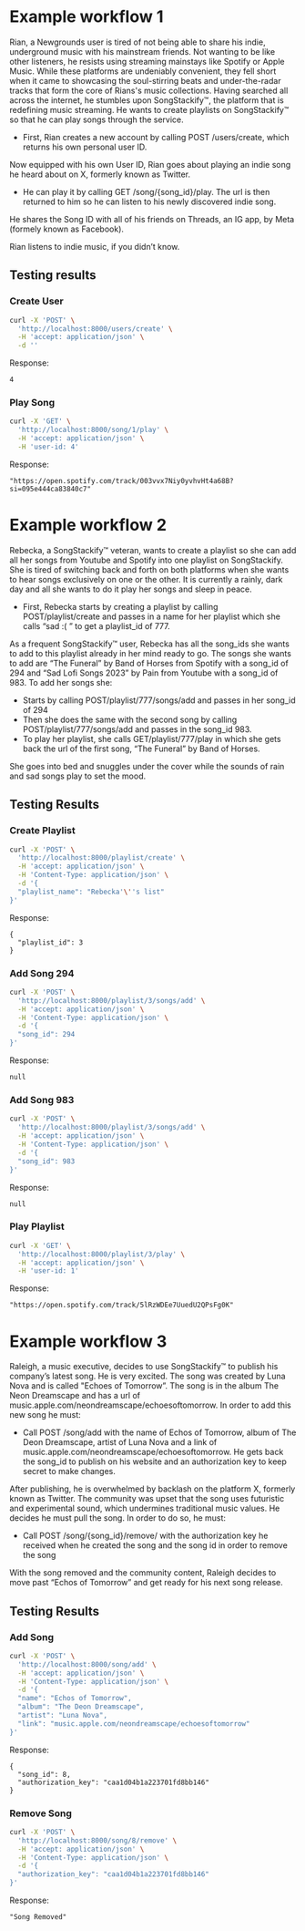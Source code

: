 # Example workflow 1
Rian, a Newgrounds user is tired of not being able to share his indie, underground music with his mainstream friends. Not wanting to be like other listeners, he resists using streaming mainstays like Spotify or Apple Music. While these platforms are undeniably convenient, they fell short when it came to showcasing the soul-stirring beats and under-the-radar tracks that form the core of Rians's music collections. Having searched all across the internet, he stumbles upon SongStackify™, the platform that is redefining music streaming. He wants to create playlists on SongStackify™ so that he can play songs through the service.

 - First, Rian creates a new account by calling POST /users/create, which returns his own personal user ID.

Now equipped with his own User ID, Rian goes about playing an indie song he heard about on X, formerly known as Twitter.
- He can play it by calling GET /song/{song_id}/play. The url is then returned to him so he can listen to his newly discovered indie song.

He shares the Song ID with all of his friends on Threads, an IG app, by Meta (formely known as Facebook).

Rian listens to indie music, if you didn’t know.


## Testing results
### Create User

```bash
curl -X 'POST' \
  'http://localhost:8000/users/create' \
  -H 'accept: application/json' \
  -d ''
```

Response:
```
4
```


### Play Song
```bash
curl -X 'GET' \
  'http://localhost:8000/song/1/play' \
  -H 'accept: application/json' \
  -H 'user-id: 4'
```


Response:
```
"https://open.spotify.com/track/003vvx7Niy0yvhvHt4a68B?si=095e444ca83840c7"
```


# Example workflow 2

Rebecka, a SongStackify™ veteran, wants to create a playlist so she can add all her songs from Youtube and Spotify into one playlist on SongStackify. She is tired of switching back and forth on both platforms when she wants to hear songs exclusively on one or the other. It is currently a rainly, dark day and all she wants to do it play her songs and sleep in peace. 

- First, Rebecka starts by creating a playlist by calling POST/playlist/create and passes in a name for her playlist which she calls “sad :( ” to get a playlist_id of 777. 

As a frequent SongStackify™ user, Rebecka has all the song_ids she wants to add to this playlist already in her mind ready to go. The songs she wants to add are “The Funeral” by Band of Horses from Spotify with a song_id of 294 and “Sad Lofi Songs 2023” by Pain from Youtube with a song_id of 983. 
To add her songs she:
- Starts by calling POST/playlist/777/songs/add and passes in her song_id of 294
- Then she does the same with the second song by calling POST/playlist/777/songs/add and passes in the song_id 983.
- To play her playlist, she calls GET/playlist/777/play in which she gets back the url of the first song, “The Funeral” by Band of Horses. 

She goes into bed and snuggles under the cover while the sounds of rain and sad songs play to set the mood. 

## Testing Results

### Create Playlist
```bash
curl -X 'POST' \
  'http://localhost:8000/playlist/create' \
  -H 'accept: application/json' \
  -H 'Content-Type: application/json' \
  -d '{
  "playlist_name": "Rebecka'\''s list"
}'
```

Response:
```
{
  "playlist_id": 3
}
```


### Add Song 294
```bash
curl -X 'POST' \
  'http://localhost:8000/playlist/3/songs/add' \
  -H 'accept: application/json' \
  -H 'Content-Type: application/json' \
  -d '{
  "song_id": 294
}'
```

Response:
```
null
```

### Add Song 983
```bash
curl -X 'POST' \
  'http://localhost:8000/playlist/3/songs/add' \
  -H 'accept: application/json' \
  -H 'Content-Type: application/json' \
  -d '{
  "song_id": 983
}'
```

Response:
```
null
```


### Play Playlist
```bash
curl -X 'GET' \
  'http://localhost:8000/playlist/3/play' \
  -H 'accept: application/json' \
  -H 'user-id: 1'
```

Response:
```
"https://open.spotify.com/track/5lRzWDEe7UuedU2QPsFg0K"
```

# Example workflow 3

Raleigh, a music executive, decides to use SongStackify™ to publish his company’s latest song. He is very excited. The song was created by Luna Nova and is called "Echoes of Tomorrow”. The song is in the album The Neon Dreamscape and has a url of music.apple.com/neondreamscape/echoesoftomorrow. In order to add this new song he must:

- Call POST /song/add with the name of Echos of Tomorrow, album of The Deon Dreamscape, artist of Luna Nova and a link of music.apple.com/neondreamscape/echoesoftomorrow. He gets back the song_id to publish on his website and an authorization key to keep secret to make changes.

After publishing, he is overwhelmed by backlash on the platform X, formerly known as Twitter. The community was upset that the song uses futuristic and experimental sound, which undermines traditional music values. He decides he must pull the song. In order to do so, he must:

- Call POST /song/{song_id}/remove/ with the authorization key he received when he created the song and the song id in order to remove the song

With the song removed and the community content, Raleigh decides to move past “Echos of Tomorrow” and get ready for his next song release.

## Testing Results

### Add Song
```bash
curl -X 'POST' \
  'http://localhost:8000/song/add' \
  -H 'accept: application/json' \
  -H 'Content-Type: application/json' \
  -d '{
  "name": "Echos of Tomorrow",
  "album": "The Deon Dreamscape",
  "artist": "Luna Nova",
  "link": "music.apple.com/neondreamscape/echoesoftomorrow"
}'
```

Response:
```
{
  "song_id": 8,
  "authorization_key": "caa1d04b1a223701fd8bb146"
}
```

### Remove Song
```bash
curl -X 'POST' \
  'http://localhost:8000/song/8/remove' \
  -H 'accept: application/json' \
  -H 'Content-Type: application/json' \
  -d '{
  "authorization_key": "caa1d04b1a223701fd8bb146"
}'
```

Response:
```
"Song Removed"
```